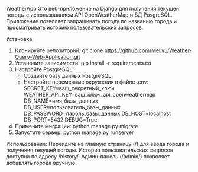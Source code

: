 WeatherApp
Это веб-приложение на Django для получения текущей погоды с использованием API OpenWeatherMap и БД PosgreSQL. Приложение позволяет запрашивать погоду по названию города и просматривать историю пользовательских запросов.

Установка:
1) Клонируйте репозиторий: git clone https://github.com/Melivu/Weather-Query-Web-Application.git
2) Установите зависимости: pip install -r requirements.txt
3) Настройте PostgreSQL:
   - Создайте базу данных PostgreSQL.
   - Настройте переменные окружения в файле .env:
      SECRET_KEY=ваш_секретный_ключ
      WEATHER_API_KEY=ваш_ключ_api_openweathermap
      DB_NAME=имя_базы_данных
      DB_USER=пользователь_базы_данных
      DB_PASSWORD=пароль_базы_данных
      DB_HOST=localhost
      DB_PORT=5432
      DEBUG=True
4) Примените миграции: python manage.py migrate
5) Запустите сервер: python manage.py runserver

Использование:
Перейдите на главную страницу (/) для ввода города и получения текущей погоды.
История пользовательских запросов доступна по адресу /history/.
Админ-панель (/admin/) позволяет добавлять города вручную.

